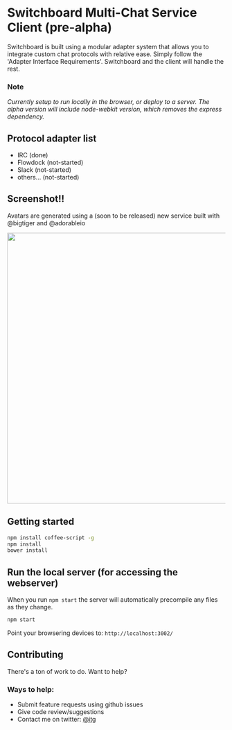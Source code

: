 # Switchboard Multi-Chat Service Client (pre-alpha)

Switchboard is built using a modular adapter system that allows you to integrate custom chat protocols with relative ease. Simply follow the 'Adapter Interface Requirements'. Switchboard and the client will handle the rest.


### Note

*Currently setup to run locally in the browser, or deploy to a server. The alpha version will include node-webkit version, which removes the express dependency.*


## Protocol adapter list

- IRC (done)
- Flowdock (not-started)
- Slack (not-started)
- others... (not-started)


## Screenshot!!

Avatars are generated using a (soon to be released) new service built with @bigtiger and @adorableio

<img src="https://cloud.githubusercontent.com/assets/1118006/2958272/de38007c-daa7-11e3-8682-5d72db11be8d.png" width="514" height="625"/>



## Getting started

```bash
npm install coffee-script -g
npm install
bower install
```

## Run the local server (for accessing the webserver)

When you run `npm start` the server will automatically precompile any files as they change.

```bash
npm start
```

Point your browsering devices to: `http://localhost:3002/`


## Contributing

There's a ton of work to do. Want to help?

### Ways to help:

- Submit feature requests using github issues
- Give code review/suggestions
- Contact me on twitter: [@itg](http://twitter.com/itg)



